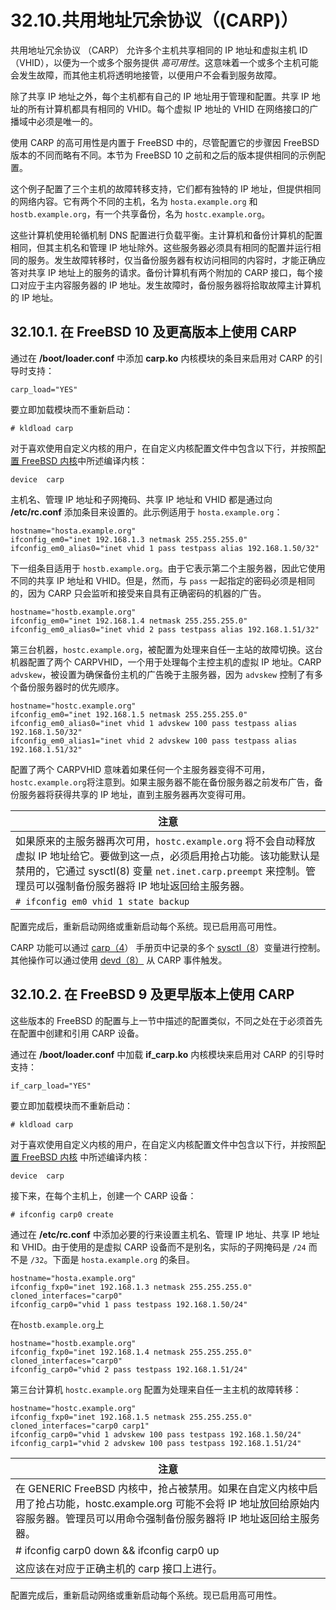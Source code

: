 # 32.10.共用地址冗余协议（(CARP)）

共用地址冗余协议 （CARP） 允许多个主机共享相同的 IP 地址和虚拟主机 ID （VHID），以便为一个或多个服务提供 _高可用性_。这意味着一个或多个主机可能会发生故障，而其他主机将透明地接管，以便用户不会看到服务故障。

除了共享 IP 地址之外，每个主机都有自己的 IP 地址用于管理和配置。共享 IP 地址的所有计算机都具有相同的 VHID。每个虚拟 IP 地址的 VHID 在网络接口的广播域中必须是唯一的。

使用 CARP 的高可用性是内置于 FreeBSD 中的，尽管配置它的步骤因 FreeBSD 版本的不同而略有不同。本节为 FreeBSD 10 之前和之后的版本提供相同的示例配置。

这个例子配置了三个主机的故障转移支持，它们都有独特的 IP 地址，但提供相同的网络内容。它有两个不同的主机，名为 `hosta.example.org` 和 `hostb.example.org`，有一个共享备份，名为 `hostc.example.org`。

这些计算机使用轮循机制 DNS 配置进行负载平衡。主计算机和备份计算机的配置相同，但其主机名和管理 IP 地址除外。这些服务器必须具有相同的配置并运行相同的服务。发生故障转移时，仅当备份服务器有权访问相同的内容时，才能正确应答对共享 IP 地址上的服务的请求。备份计算机有两个附加的 CARP 接口，每个接口对应于主内容服务器的 IP 地址。发生故障时，备份服务器将拾取故障主计算机的 IP 地址。

## 32.10.1. 在 FreeBSD 10 及更高版本上使用 CARP

通过在 **/boot/loader.conf** 中添加 **carp.ko** 内核模块的条目来启用对 CARP 的引导时支持：

```
carp_load="YES"
```

要立即加载模块而不重新启动：

```
# kldload carp
```

对于喜欢使用自定义内核的用户，在自定义内核配置文件中包含以下行，并按照[配置 FreeBSD 内核](https://docs.freebsd.org/en/books/handbook/kernelconfig/index.html#kernelconfig)中所述编译内核：

```
device	carp
```

主机名、管理 IP 地址和子网掩码、共享 IP 地址和 VHID 都是通过向 **/etc/rc.conf** 添加条目来设置的。此示例适用于 `hosta.example.org`：

```
hostname="hosta.example.org"
ifconfig_em0="inet 192.168.1.3 netmask 255.255.255.0"
ifconfig_em0_alias0="inet vhid 1 pass testpass alias 192.168.1.50/32"
```

下一组条目适用于 `hostb.example.org`。由于它表示第二个主服务器，因此它使用不同的共享 IP 地址和 VHID。但是，然而，与 `pass` 一起指定的密码必须是相同的，因为 CARP 只会监听和接受来自具有正确密码的机器的广告。

```
hostname="hostb.example.org"
ifconfig_em0="inet 192.168.1.4 netmask 255.255.255.0"
ifconfig_em0_alias0="inet vhid 2 pass testpass alias 192.168.1.51/32"
```

第三台机器，`hostc.example.org`，被配置为处理来自任一主站的故障切换。这台机器配置了两个 CARPVHID，一个用于处理每个主控主机的虚拟 IP 地址。CARP `advskew`，被设置为确保备份主机的广告晚于主服务器，因为 `advskew` 控制了有多个备份服务器时的优先顺序。

```
hostname="hostc.example.org"
ifconfig_em0="inet 192.168.1.5 netmask 255.255.255.0"
ifconfig_em0_alias0="inet vhid 1 advskew 100 pass testpass alias 192.168.1.50/32"
ifconfig_em0_alias1="inet vhid 2 advskew 100 pass testpass alias 192.168.1.51/32"
```

配置了两个 CARPVHID 意味着如果任何一个主服务器变得不可用，`hostc.example.org`将注意到。如果主服务器不能在备份服务器之前发布广告，备份服务器将获得共享的 IP 地址，直到主服务器再次变得可用。

| 注意                                                                                                                                        |
| ----------------------------------------------------------------------------------------------------------------------------------------- |
| 如果原来的主服务器再次可用，`hostc.example.org` 将不会自动释放虚拟 IP 地址给它。要做到这一点，必须启用抢占功能。该功能默认是禁用的，它通过 sysctl(8) 变量 `net.inet.carp.preempt` 来控制。管理员可以强制备份服务器将 IP 地址返回给主服务器。|
| `# ifconfig em0 vhid 1 state backup`                                                                                                        |

配置完成后，重新启动网络或重新启动每个系统。现已启用高可用性。

CARP 功能可以通过 [carp（4](https://www.freebsd.org/cgi/man.cgi?query=carp\&sektion=4\&format=html)） 手册页中记录的多个 [sysctl（8](https://www.freebsd.org/cgi/man.cgi?query=sysctl\&sektion=8\&format=html)）变量进行控制。其他操作可以通过使用 [devd（8）](https://www.freebsd.org/cgi/man.cgi?query=devd\&sektion=8\&format=html) 从 CARP 事件触发。

## 32.10.2. 在 FreeBSD 9 及更早版本上使用 CARP

这些版本的 FreeBSD 的配置与上一节中描述的配置类似，不同之处在于必须首先在配置中创建和引用 CARP 设备。

通过在 **/boot/loader.conf** 中加载 **if\_carp.ko** 内核模块来启用对 CARP 的引导时支持：

```
if_carp_load="YES"
```

要立即加载模块而不重新启动：

```
# kldload carp
```

对于喜欢使用自定义内核的用户，在自定义内核配置文件中包含以下行，并按照[配置 FreeBSD 内核](https://docs.freebsd.org/en/books/handbook/kernelconfig/index.html#kernelconfig) 中所述编译内核：

```
device	carp
```

接下来，在每个主机上，创建一个 CARP 设备：

```
# ifconfig carp0 create
```

通过在 **/etc/rc.conf** 中添加必要的行来设置主机名、管理 IP 地址、共享 IP 地址和 VHID。由于使用的是虚拟 CARP 设备而不是别名，实际的子网掩码是 `/24` 而不是 `/32`。下面是 `hosta.example.org` 的条目。

```
hostname="hosta.example.org"
ifconfig_fxp0="inet 192.168.1.3 netmask 255.255.255.0"
cloned_interfaces="carp0"
ifconfig_carp0="vhid 1 pass testpass 192.168.1.50/24"
```

在`hostb.example.org`上

```
hostname="hostb.example.org"
ifconfig_fxp0="inet 192.168.1.4 netmask 255.255.255.0"
cloned_interfaces="carp0"
ifconfig_carp0="vhid 2 pass testpass 192.168.1.51/24"
```

第三台计算机 `hostc.example.org` 配置为处理来自任一主主机的故障转移：

```
hostname="hostc.example.org"
ifconfig_fxp0="inet 192.168.1.5 netmask 255.255.255.0"
cloned_interfaces="carp0 carp1"
ifconfig_carp0="vhid 1 advskew 100 pass testpass 192.168.1.50/24"
ifconfig_carp1="vhid 2 advskew 100 pass testpass 192.168.1.51/24"
```

| 注意                                                                                                                    |
| --------------------------------------------------------------------------------------------------------------------- |
| 在 GENERIC FreeBSD 内核中，抢占被禁用。如果在自定义内核中启用了抢占功能，hostc.example.org 可能不会将 IP 地址放回给原始内容服务器。管理员可以用命令强制备份服务器将 IP 地址返回给主服务器。|
| # ifconfig carp0 down && ifconfig carp0 up                                                                            |
| 这应该在对应于正确主机的 carp 接口上进行。                                                                                               |

配置完成后，重新启动网络或重新启动每个系统。现已启用高可用性。
